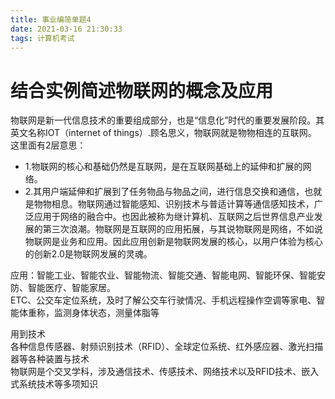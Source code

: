 ```yaml
---
title: 事业编简单题4
date: 2021-03-16 21:30:33
tags: 计算机考试
---
```

# 结合实例简述物联网的概念及应用  
物联网是新一代信息技术的重要组成部分，也是“信息化”时代的重要发展阶段。其英文名称IOT（internet of things）.顾名思义，物联网就是物物相连的互联网。  
这里面有2层意思：
* 1.物联网的核心和基础仍然是互联网，是在互联网基础上的延伸和扩展的网络。  
* 2.其用户端延伸和扩展到了任务物品与物品之间，进行信息交换和通信，也就是物物相息。物联网通过智能感知、识别技术与普适计算等通信感知技术，广泛应用于网络的融合中。也因此被称为继计算机、互联网之后世界信息产业发展的第三次浪潮。物联网是互联网的应用拓展，与其说物联网是网络，不如说物联网是业务和应用。因此应用创新是物联网发展的核心，以用户体验为核心的创新2.0是物联网发展的灵魂。  

应用：智能工业、智能农业、智能物流、智能交通、智能电网、智能环保、智能安防、智能医疗、智能家居。  
ETC、公交车定位系统，及时了解公交车行驶情况、手机远程操作空调等家电、智能体重称，监测身体状态，测量体脂等

用到技术  
各种信息传感器、射频识别技术（RFID）、全球定位系统、红外感应器、激光扫描器等各种装置与技术  
物联网是个交叉学科，涉及通信技术、传感技术、网络技术以及RFID技术、嵌入式系统技术等多项知识